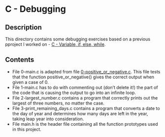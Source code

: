 # C - Debugging
## Description
This directory contains some debugging exercises based on a previous pproject I worked on - [C - Variable, if, else, while](https://github.com/TosinISOGUN/alx-low_level_programming/tree/master/0x01-variables_if_else_while).

## Contents
* File 0-main.c is adapted from file [0-positive_or_negative.c](https://github.com/TosinISOGUN/alx-low_level_programming/blob/master/0x01-variables_if_else_while/0-positive_or_negative.c). This file tests that the function positive_or_negative() gives the correct output when given a case of 0.
* File 1-main.c has to do with commenting out (don’t delete it!) the part of the code that is causing the output to go into an infinite loop.
* File 2-largest_number.c contains a program that correctly prints out the largest of three numbers, no matter the case.
* File 3-print_remaining_days.c contains a program that converts a date to the day of year and determines how many days are left in the year, taking leap year into consideration.
* File main.h is the header file containing all the function prototypes used in this project.
